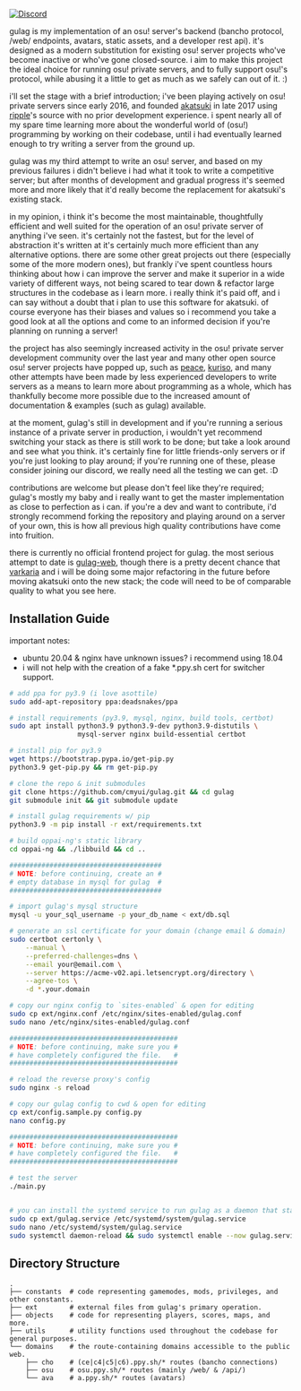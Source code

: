 [![Discord](https://discordapp.com/api/guilds/748687781605408908/widget.png?style=shield)](https://discord.gg/ShEQgUx)

gulag is my implementation of an osu! server's backend (bancho protocol, /web/
endpoints, avatars, static assets, and a developer rest api). it's designed as
a modern substitution for existing osu! server projects who've become inactive
or who've gone closed-source. i aim to make this project the ideal choice for
running osu! private servers, and to fully support osu!'s protocol, while
abusing it a little to get as much as we safely can out of it. :)

i'll set the stage with a brief introduction; i've been playing actively on osu!
private servers since early 2016, and founded [akatsuki](https://akatsuki.pw) in
late 2017 using [ripple](https://github.com/osuripple)'s source with no prior
development experience. i spent nearly all of my spare time learning more about
the wonderful world of (osu!) programming by working on their codebase, until
i had eventually learned enough to try writing a server from the ground up.

gulag was my third attempt to write an osu! server, and based on my previous
failures i didn't believe i had what it took to write a competitive server; but
after months of development and gradual progress it's seemed more and more
likely that it'd really become the replacement for akatsuki's existing stack.

in my opinion, i think it's become the most maintainable, thoughtfully efficient
and well suited for the operation of an osu! private server of anything i've seen.
it's certainly not the fastest, but for the level of abstraction it's written at
it's certainly much more efficient than any alternative options. there are some
other great projects out there (especially some of the more modern ones), but
frankly i've spent countless hours thinking about how i can improve the server
and make it superior in a wide variety of different ways, not being scared to
tear down & refactor large structures in the codebase as i learn more.
i really think it's paid off, and i can say without a doubt that i plan to
use this software for akatsuki. of course everyone has their biases and values
so i recommend you take a good look at all the options and come to an informed
decision if you're planning on running a server!

the project has also seemingly increased activity in the osu! private server
development community over the last year and many other open source osu! server
projects have popped up, such as [peace](https://github.com/Pure-Peace/Peace),
[kuriso](https://github.com/osukurikku/kuriso), and many other attempts have
been made by less experienced developers to write servers as a means to learn
more about programming as a whole, which has thankfully become more possible
due to the increased amount of documentation & examples (such as gulag) available.

at the moment, gulag's still in development and if you're running a serious
instance of a private server in production, i wouldn't yet recommend switching
your stack as there is still work to be done; but take a look around and see
what you think. it's certainly fine for little friends-only servers or if
you're just looking to play around; if you're running one of these, please
consider joining our discord, we really need all the testing we can get. :D

contributions are welcome but please don't feel like they're required; gulag's
mostly my baby and i really want to get the master implementation as close to
perfection as i can. if you're a dev and want to contribute, i'd strongly
recommend forking the repository and playing around on a server of your own,
this is how all previous high quality contributions have come into fruition.

there is currently no official frontend project for gulag. the most serious
attempt to date is [gulag-web](https://github.com/Varkaria/gulag-web), though
there is a pretty decent chance that [varkaria](https://github.com/Varkaria) and
i will be doing some major refactoring in the future before moving akatsuki onto
the new stack; the code will need to be of comparable quality to what you see here.

Installation Guide
-------------
important notes:
- ubuntu 20.04 & nginx have unknown issues? i recommend using 18.04
- i will not help with the creation of a fake *.ppy.sh cert for switcher support.

```sh
# add ppa for py3.9 (i love asottile)
sudo add-apt-repository ppa:deadsnakes/ppa

# install requirements (py3.9, mysql, nginx, build tools, certbot)
sudo apt install python3.9 python3.9-dev python3.9-distutils \
                 mysql-server nginx build-essential certbot

# install pip for py3.9
wget https://bootstrap.pypa.io/get-pip.py
python3.9 get-pip.py && rm get-pip.py

# clone the repo & init submodules
git clone https://github.com/cmyui/gulag.git && cd gulag
git submodule init && git submodule update

# install gulag requirements w/ pip
python3.9 -m pip install -r ext/requirements.txt

# build oppai-ng's static library
cd oppai-ng && ./libbuild && cd ..

######################################
# NOTE: before continuing, create an #
# empty database in mysql for gulag  #
######################################

# import gulag's mysql structure
mysql -u your_sql_username -p your_db_name < ext/db.sql

# generate an ssl certificate for your domain (change email & domain)
sudo certbot certonly \
    --manual \
    --preferred-challenges=dns \
    --email your@email.com \
    --server https://acme-v02.api.letsencrypt.org/directory \
    --agree-tos \
    -d *.your.domain

# copy our nginx config to `sites-enabled` & open for editing
sudo cp ext/nginx.conf /etc/nginx/sites-enabled/gulag.conf
sudo nano /etc/nginx/sites-enabled/gulag.conf

##########################################
# NOTE: before continuing, make sure you #
# have completely configured the file.   #
##########################################

# reload the reverse proxy's config
sudo nginx -s reload

# copy our gulag config to cwd & open for editing
cp ext/config.sample.py config.py
nano config.py

##########################################
# NOTE: before continuing, make sure you #
# have completely configured the file.   #
##########################################

# test the server
./main.py


# you can install the systemd service to run gulag as a daemon that starts at boot
sudo cp ext/gulag.service /etc/systemd/system/gulag.service
sudo nano /etc/systemd/system/gulag.service
sudo systemctl daemon-reload && sudo systemctl enable --now gulag.service
```

Directory Structure
------
    .
    ├── constants  # code representing gamemodes, mods, privileges, and other constants.
    ├── ext        # external files from gulag's primary operation.
    ├── objects    # code for representing players, scores, maps, and more.
    ├── utils      # utility functions used throughout the codebase for general purposes.
    └── domains    # the route-containing domains accessible to the public web.
        ├── cho    # (ce|c4|c5|c6).ppy.sh/* routes (bancho connections)
        ├── osu    # osu.ppy.sh/* routes (mainly /web/ & /api/)
        └── ava    # a.ppy.sh/* routes (avatars)
